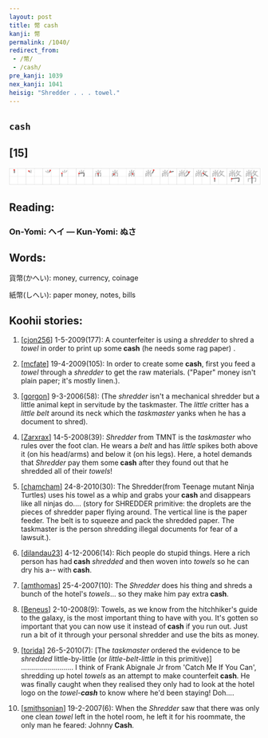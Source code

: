 ```yaml
---
layout: post
title: 幣 cash
kanji: 幣
permalink: /1040/
redirect_from:
 - /幣/
 - /cash/
pre_kanji: 1039
nex_kanji: 1041
heisig: "Shredder . . . towel."
---
```


## `cash`

## [15]

<div class="stroke"><img src="../images/E5B9A3.png" /></div>

## Reading:

### On-Yomi: ヘイ &mdash; Kun-Yomi: ぬさ

## Words:

貨幣(かへい): money, currency, coinage

紙幣(しへい): paper money, notes, bills

## Koohii stories:

1) [<a href="http://kanji.koohii.com/profile/cjon256">cjon256</a>] 1-5-2009(177): A counterfeiter is using a <em>shredder</em> to shred a <em>towel</em> in order to print up some<strong> cash</strong> (he needs some rag paper) . 

2) [<a href="http://kanji.koohii.com/profile/mcfate">mcfate</a>] 19-4-2009(105): In order to create some <strong>cash</strong>, first you feed a <em>towel</em> through a <em>shredder</em> to get the raw materials. (&quot;Paper&quot; money isn&#039;t plain paper; it&#039;s mostly linen.). 

3) [<a href="http://kanji.koohii.com/profile/gorgon">gorgon</a>] 9-3-2006(58): (The <em>shredder</em> isn&#039;t a mechanical shredder but a little animal kept in servitude by the taskmaster. The <em>little</em> critter has a <em>little belt</em> around its neck which the <em>taskmaster</em> yanks when he has a document to shred). 

4) [<a href="http://kanji.koohii.com/profile/Zarxrax">Zarxrax</a>] 14-5-2008(39): <em>Shredder</em> from TMNT is the <em>taskmaster</em> who rules over the foot clan. He wears a <em>belt</em> and has <em>little</em> spikes both above it (on his head/arms) and below it (on his legs). Here, a hotel demands that <em>Shredder</em> pay them some<strong> cash</strong> after they found out that he shredded all of their <em>towels</em>! 

5) [<a href="http://kanji.koohii.com/profile/chamcham">chamcham</a>] 24-8-2010(30): The Shredder(from Teenage mutant Ninja Turtles) uses his towel as a whip and grabs your<strong> cash</strong> and disappears like all ninjas do.... (story for SHREDDER primitive: the droplets are the pieces of shredder paper flying around. The vertical line is the paper feeder. The belt is to squeeze and pack the shredded paper. The taskmaster is the person shredding illegal documents for fear of a lawsuit.). 

6) [<a href="http://kanji.koohii.com/profile/dilandau23">dilandau23</a>] 4-12-2006(14): Rich people do stupid things. Here a rich person has had<strong> cash</strong> <em>shredded</em> and then woven into <em>towels</em> so he can dry his a-- with<strong> cash</strong>. 

7) [<a href="http://kanji.koohii.com/profile/amthomas">amthomas</a>] 25-4-2007(10): The <em>Shredder</em> does his thing and shreds a bunch of the hotel&#039;s <em>towels</em>... so they make him pay extra<strong> cash</strong>. 

8) [<a href="http://kanji.koohii.com/profile/Beneus">Beneus</a>] 2-10-2008(9): Towels, as we know from the hitchhiker&#039;s guide to the galaxy, is the most important thing to have with you. It&#039;s gotten so important that you can now use it instead of<strong> cash</strong> if you run out. Just run a bit of it through your personal shredder and use the bits as money. 

9) [<a href="http://kanji.koohii.com/profile/torida">torida</a>] 26-5-2010(7): [The <em>taskmaster</em> ordered the evidence to be <em>shredded</em> little-by-little (or <em>little-belt-little</em> in this primitive)] .......................... I think of Frank Abignale Jr from &#039;Catch Me If You Can&#039;, shredding up hotel <em>towels</em> as an attempt to make counterfeit<strong> cash</strong>. He was finally caught when they realised they only had to look at the hotel logo on the <em>towel-<strong>cash</strong></em> to know where he&#039;d been staying! Doh.... 

10) [<a href="http://kanji.koohii.com/profile/smithsonian">smithsonian</a>] 19-2-2007(6): When the <em>Shredder</em> saw that there was only one clean <em>towel</em> left in the hotel room, he left it for his roommate, the only man he feared: Johnny<strong> Cash</strong>. 

